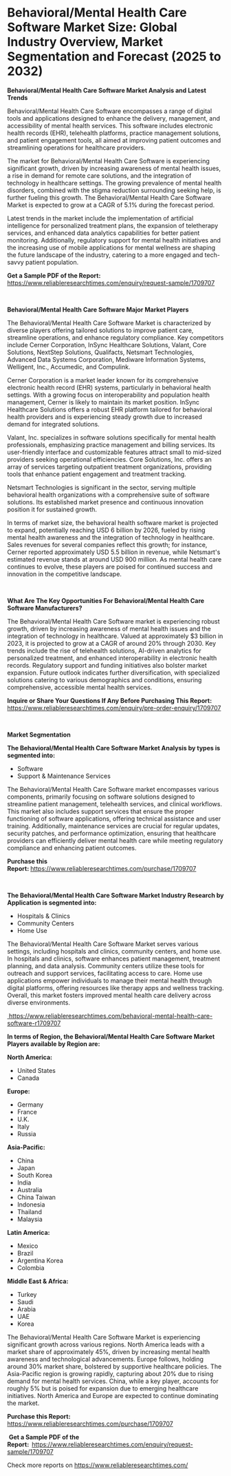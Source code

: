 <p><h1>Behavioral/Mental Health Care Software Market Size: Global Industry Overview, Market Segmentation and Forecast (2025 to 2032)</h1></p><p><strong>Behavioral/Mental Health Care Software Market Analysis and Latest Trends</strong></p>
<p><p>Behavioral/Mental Health Care Software encompasses a range of digital tools and applications designed to enhance the delivery, management, and accessibility of mental health services. This software includes electronic health records (EHR), telehealth platforms, practice management solutions, and patient engagement tools, all aimed at improving patient outcomes and streamlining operations for healthcare providers.</p><p>The market for Behavioral/Mental Health Care Software is experiencing significant growth, driven by increasing awareness of mental health issues, a rise in demand for remote care solutions, and the integration of technology in healthcare settings. The growing prevalence of mental health disorders, combined with the stigma reduction surrounding seeking help, is further fueling this growth. The Behavioral/Mental Health Care Software Market is expected to grow at a CAGR of 5.1% during the forecast period. </p><p>Latest trends in the market include the implementation of artificial intelligence for personalized treatment plans, the expansion of teletherapy services, and enhanced data analytics capabilities for better patient monitoring. Additionally, regulatory support for mental health initiatives and the increasing use of mobile applications for mental wellness are shaping the future landscape of the industry, catering to a more engaged and tech-savvy patient population.</p></p>
<p><strong>Get a Sample PDF of the Report:&nbsp;</strong> <a href="https://www.reliableresearchtimes.com/enquiry/request-sample/1709707?utm_campaign=3056&utm_medium=2&utm_source=Github&utm_content=ia&utm_term=27032025&utm_id=behavioralmental-health-care-software">https://www.reliableresearchtimes.com/enquiry/request-sample/1709707</a></p>
<p>&nbsp;</p>
<p><strong>Behavioral/Mental Health Care Software Major Market Players</strong></p>
<p><p>The Behavioral/Mental Health Care Software Market is characterized by diverse players offering tailored solutions to improve patient care, streamline operations, and enhance regulatory compliance. Key competitors include Cerner Corporation, InSync Healthcare Solutions, Valant, Core Solutions, NextStep Solutions, Qualifacts, Netsmart Technologies, Advanced Data Systems Corporation, Mediware Information Systems, Welligent, Inc., Accumedic, and Compulink.</p><p>Cerner Corporation is a market leader known for its comprehensive electronic health record (EHR) systems, particularly in behavioral health settings. With a growing focus on interoperability and population health management, Cerner is likely to maintain its market position. InSync Healthcare Solutions offers a robust EHR platform tailored for behavioral health providers and is experiencing steady growth due to increased demand for integrated solutions.</p><p>Valant, Inc. specializes in software solutions specifically for mental health professionals, emphasizing practice management and billing services. Its user-friendly interface and customizable features attract small to mid-sized providers seeking operational efficiencies. Core Solutions, Inc. offers an array of services targeting outpatient treatment organizations, providing tools that enhance patient engagement and treatment tracking.</p><p>Netsmart Technologies is significant in the sector, serving multiple behavioral health organizations with a comprehensive suite of software solutions. Its established market presence and continuous innovation position it for sustained growth. </p><p>In terms of market size, the behavioral health software market is projected to expand, potentially reaching USD 6 billion by 2026, fueled by rising mental health awareness and the integration of technology in healthcare. Sales revenues for several companies reflect this growth; for instance, Cerner reported approximately USD 5.5 billion in revenue, while Netsmart's estimated revenue stands at around USD 900 million. As mental health care continues to evolve, these players are poised for continued success and innovation in the competitive landscape.</p></p>
<p>&nbsp;</p>
<p><strong>What Are The Key Opportunities For Behavioral/Mental Health Care Software Manufacturers?</strong></p>
<p><p>The Behavioral/Mental Health Care Software market is experiencing robust growth, driven by increasing awareness of mental health issues and the integration of technology in healthcare. Valued at approximately $3 billion in 2023, it is projected to grow at a CAGR of around 20% through 2030. Key trends include the rise of telehealth solutions, AI-driven analytics for personalized treatment, and enhanced interoperability in electronic health records. Regulatory support and funding initiatives also bolster market expansion. Future outlook indicates further diversification, with specialized solutions catering to various demographics and conditions, ensuring comprehensive, accessible mental health services.</p></p>
<p><strong>Inquire or Share Your Questions If Any Before Purchasing This Report:</strong> <a href="https://www.reliableresearchtimes.com/enquiry/pre-order-enquiry/1709707?utm_campaign=3056&utm_medium=2&utm_source=Github&utm_content=ia&utm_term=27032025&utm_id=behavioralmental-health-care-software">https://www.reliableresearchtimes.com/enquiry/pre-order-enquiry/1709707</a></p>
<p>&nbsp;</p>
<p><strong>Market Segmentation</strong></p>
<p><strong>The Behavioral/Mental Health Care Software Market Analysis by types is segmented into:</strong></p>
<p><ul><li>Software</li><li>Support & Maintenance Services</li></ul></p>
<p><p>The Behavioral/Mental Health Care Software market encompasses various components, primarily focusing on software solutions designed to streamline patient management, telehealth services, and clinical workflows. This market also includes support services that ensure the proper functioning of software applications, offering technical assistance and user training. Additionally, maintenance services are crucial for regular updates, security patches, and performance optimization, ensuring that healthcare providers can efficiently deliver mental health care while meeting regulatory compliance and enhancing patient outcomes.</p></p>
<p><strong>Purchase this Report:&nbsp;</strong><a href="https://www.reliableresearchtimes.com/purchase/1709707?utm_campaign=3056&utm_medium=2&utm_source=Github&utm_content=ia&utm_term=27032025&utm_id=behavioralmental-health-care-software">https://www.reliableresearchtimes.com/purchase/1709707</a></p>
<p>&nbsp;</p>
<p><strong>The Behavioral/Mental Health Care Software Market Industry Research by Application is segmented into:</strong></p>
<p><ul><li>Hospitals & Clinics</li><li>Community Centers</li><li>Home Use</li></ul></p>
<p><p>The Behavioral/Mental Health Care Software Market serves various settings, including hospitals and clinics, community centers, and home use. In hospitals and clinics, software enhances patient management, treatment planning, and data analysis. Community centers utilize these tools for outreach and support services, facilitating access to care. Home use applications empower individuals to manage their mental health through digital platforms, offering resources like therapy apps and wellness tracking. Overall, this market fosters improved mental health care delivery across diverse environments.</p></p>
<p><a href="https://www.reliableresearchtimes.com/behavioral-mental-health-care-software-r1709707?utm_campaign=3056&utm_medium=2&utm_source=Github&utm_content=ia&utm_term=27032025&utm_id=behavioralmental-health-care-software">&nbsp;https://www.reliableresearchtimes.com/behavioral-mental-health-care-software-r1709707</a></p>
<p><strong>In terms of Region, the Behavioral/Mental Health Care Software Market Players available by Region are:</strong></p>
<p>
    <p> <strong> North America: </strong>
        <ul>
            <li>United States</li>
            <li>Canada</li>
        </ul>
        </p> 
    <p> <strong> Europe: </strong>
        <ul>
            <li>Germany</li>
            <li>France</li>
            <li>U.K.</li>
            <li>Italy</li>
            <li>Russia</li>
        </ul>
        </p> 
    <p> <strong> Asia-Pacific: </strong>
        <ul>
            <li>China</li>
            <li>Japan</li>
            <li>South Korea</li>
            <li>India</li>
            <li>Australia</li>
            <li>China Taiwan</li>
            <li>Indonesia</li>
            <li>Thailand</li>
            <li>Malaysia</li>
        </ul>
        </p> 
    <p> <strong> Latin America: </strong>
        <ul>
            <li>Mexico</li>
            <li>Brazil</li>
            <li>Argentina Korea</li>
            <li>Colombia</li>
        </ul>
        </p> 
    <p> <strong> Middle East & Africa: </strong>
        <ul>
            <li>Turkey</li>
            <li>Saudi</li>
            <li>Arabia</li>
            <li>UAE</li>
            <li>Korea</li>
        </ul>
    </p>
    </p>
<p><p>The Behavioral/Mental Health Care Software Market is experiencing significant growth across various regions. North America leads with a market share of approximately 45%, driven by increasing mental health awareness and technological advancements. Europe follows, holding around 30% market share, bolstered by supportive healthcare policies. The Asia-Pacific region is growing rapidly, capturing about 20% due to rising demand for mental health services. China, while a key player, accounts for roughly 5% but is poised for expansion due to emerging healthcare initiatives. North America and Europe are expected to continue dominating the market.</p></p>
<p><strong>Purchase this Report: </strong><a href="https://www.reliableresearchtimes.com/purchase/1709707?utm_campaign=3056&utm_medium=2&utm_source=Github&utm_content=ia&utm_term=27032025&utm_id=behavioralmental-health-care-software">https://www.reliableresearchtimes.com/purchase/1709707</a></p>
<p>&nbsp;<strong>Get a Sample PDF of the Report:&nbsp;&nbsp;</strong><a href="https://www.reliableresearchtimes.com/enquiry/request-sample/1709707?utm_campaign=3056&utm_medium=2&utm_source=Github&utm_content=ia&utm_term=27032025&utm_id=behavioralmental-health-care-software">https://www.reliableresearchtimes.com/enquiry/request-sample/1709707</a></p>
<p><strong></strong></p>
<p>Check more reports on <a href="https://www.reliableresearchtimes.com/?utm_campaign=3056&utm_medium=2&utm_source=Github&utm_content=ia&utm_term=27032025&utm_id=behavioralmental-health-care-software">https://www.reliableresearchtimes.com/</a></p>